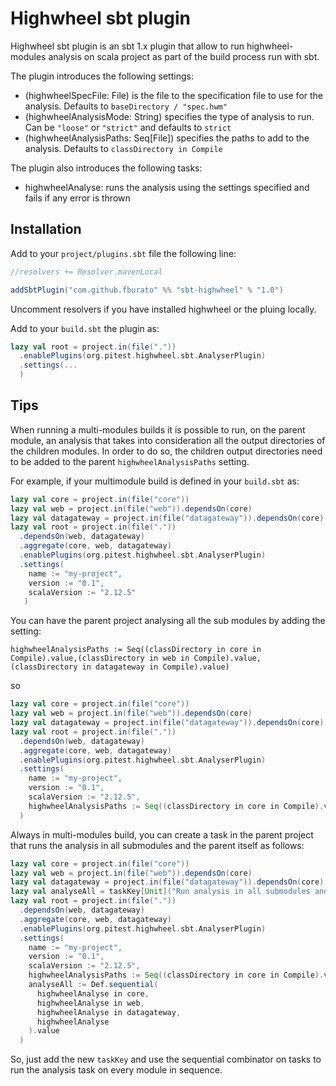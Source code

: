 # Highwheel sbt plugin

Highwheel sbt plugin is an sbt 1.x plugin that allow to run highwheel-modules analysis
on scala project as part of the build process run with sbt.

The plugin introduces the following settings:

* (highwheelSpecFile: File) is the file to the specification file to use for the analysis. Defaults
to `baseDirectory / "spec.hwm"`
* (highwheelAnalysisMode: String) specifies the type of analysis to run. Can be `"loose"` or `"strict"` and defaults to
`strict`
* (highwheelAnalysisPaths: Seq[File]) specifies the paths to add to the analysis. Defaults to `classDirectory in Compile`


The plugin also introduces the following tasks:

* highwheelAnalyse: runs the analysis using the settings specified and fails if any error is thrown

## Installation

Add to your `project/plugins.sbt` file the following line:

```scala
//resolvers += Resolver.mavenLocal

addSbtPlugin("com.github.fburato" %% "sbt-highwheel" % "1.0")
```

Uncomment resolvers if you have installed highwheel or the pluing locally.

Add to your `build.sbt` the plugin as:

```scala
lazy val root = project.in(file("."))
  .enablePlugins(org.pitest.highwheel.sbt.AnalyserPlugin)
  .settings(...
  )
```

## Tips

When running a multi-modules builds it is possible to run, on the parent module, an analysis that takes into 
consideration all the output directories of the children modules. In order to do so, the children output directories
need to be added to the parent `highwheelAnalysisPaths` setting.

For example, if your multimodule build is defined in your `build.sbt` as:

```scala
lazy val core = project.in(file("core"))
lazy val web = project.in(file("web")).dependsOn(core)
lazy val datagateway = project.in(file("datagateway")).dependsOn(core)
lazy val root = project.in(file("."))
  .dependsOn(web, datagateway)
  .aggregate(core, web, datagateway)
  .enablePlugins(org.pitest.highwheel.sbt.AnalyserPlugin)
  .settings(
    name := "my-project",
    version := "0.1",
    scalaVersion := "2.12.5"
   )
```

You can have the parent project analysing all the sub modules by adding the setting:

`highwheelAnalysisPaths := Seq((classDirectory in core in Compile).value,(classDirectory in web in Compile).value,(classDirectory in datagateway in Compile).value)`

so 

```scala
lazy val core = project.in(file("core"))
lazy val web = project.in(file("web")).dependsOn(core)
lazy val datagateway = project.in(file("datagateway")).dependsOn(core)
lazy val root = project.in(file("."))
  .dependsOn(web, datagateway)
  .aggregate(core, web, datagateway)
  .enablePlugins(org.pitest.highwheel.sbt.AnalyserPlugin)
  .settings(
    name := "my-project",
    version := "0.1",
    scalaVersion := "2.12.5",
    highwheelAnalysisPaths := Seq((classDirectory in core in Compile).value,(classDirectory in web in Compile).value,(classDirectory in datagateway in Compile).value)
  )
```

Always in multi-modules build, you can create a task in the parent project that runs the analysis in all
submodules and the parent itself as follows:

```scala
lazy val core = project.in(file("core"))
lazy val web = project.in(file("web")).dependsOn(core)
lazy val datagateway = project.in(file("datagateway")).dependsOn(core)
lazy val analyseAll = taskKey[Unit]("Run analysis in all submodules and parent")
lazy val root = project.in(file("."))
  .dependsOn(web, datagateway)
  .aggregate(core, web, datagateway)
  .enablePlugins(org.pitest.highwheel.sbt.AnalyserPlugin)
  .settings(
    name := "my-project",
    version := "0.1",
    scalaVersion := "2.12.5",
    highwheelAnalysisPaths := Seq((classDirectory in core in Compile).value,(classDirectory in web in Compile).value,(classDirectory in datagateway in Compile).value),
    analyseAll := Def.sequential(
      highwheelAnalyse in core,
      highwheelAnalyse in web,
      highwheelAnalyse in datagateway,
      highwheelAnalyse
    ).value
  )
```

So, just add the new `taskKey` and use the sequential combinator on tasks to run the analysis task on every module in sequence.
